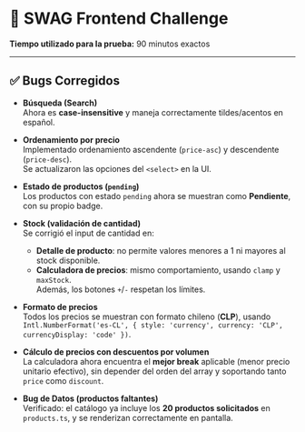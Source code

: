 # 🎯 SWAG Frontend Challenge

**Tiempo utilizado para la prueba:** 90 minutos exactos


---

## ✅ Bugs Corregidos

- **Búsqueda (Search)**  
  Ahora es **case-insensitive** y maneja correctamente tildes/acentos en español.

- **Ordenamiento por precio**  
  Implementado ordenamiento ascendente (`price-asc`) y descendente (`price-desc`).  
  Se actualizaron las opciones del `<select>` en la UI.

- **Estado de productos (`pending`)**  
  Los productos con estado `pending` ahora se muestran como **Pendiente**, con su propio badge.

- **Stock (validación de cantidad)**  
  Se corrigió el input de cantidad en:
  - **Detalle de producto**: no permite valores menores a 1 ni mayores al stock disponible.  
  - **Calculadora de precios**: mismo comportamiento, usando `clamp` y `maxStock`.  
  Además, los botones `+`/`-` respetan los límites.

- **Formato de precios**  
  Todos los precios se muestran con formato chileno (**CLP**), usando `Intl.NumberFormat('es-CL', { style: 'currency', currency: 'CLP', currencyDisplay: 'code' })`.

- **Cálculo de precios con descuentos por volumen**  
  La calculadora ahora encuentra el **mejor break** aplicable (menor precio unitario efectivo), sin depender del orden del array y soportando tanto `price` como `discount`.

- **Bug de Datos (productos faltantes)**  
  Verificado: el catálogo ya incluye los **20 productos solicitados** en `products.ts`, y se renderizan correctamente en pantalla.  